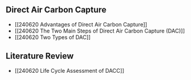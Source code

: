   

## Direct Air Carbon Capture
- [[240620 Advantages of Direct Air Carbon Capture]]
- [[240620 The Two Main Steps of Direct Air Carbon Capture (DAC)]]
- [[240620 Two Types of DAC]]
## Literature Review
- [[240620 Life Cycle Assessment of DACC]]



